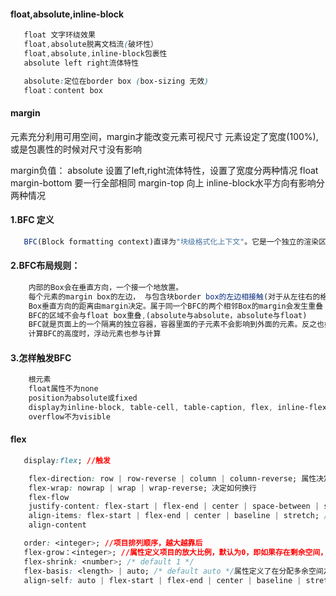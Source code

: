 #### float,absolute,inline-block
```css
   float 文字环绕效果
   float,absolute脱离文档流(破坏性）
   float,absolute,inline-block包裹性
   absolute left right流体特性

   absolute:定位在border box (box-sizing 无效)
   float：content box 
```
#### margin
元素充分利用可用空间，margin才能改变元素可视尺寸
元素设定了宽度(100%),或是包裹性的时候对尺寸没有影响

margin负值：
absolute 设置了left,right流体特性，设置了宽度分两种情况
float margin-bottom 要一行全部相同
      margin-top 向上
inline-block水平方向有影响分两种情况
#### 1.BFC 定义
```js
   BFC(Block formatting context)直译为"块级格式化上下文"。它是一个独立的渲染区域，只有Block-level box参与， 它规定了内部的Block-level Box如何布局，并且与这个区域外部毫不相干。
```
#### 2.BFC布局规则：
```js
    内部的Box会在垂直方向，一个接一个地放置。
    每个元素的margin box的左边， 与包含块border box的左边相接触(对于从左往右的格式化，否则相反)。即使存在浮动也是如此。
    Box垂直方向的距离由margin决定。属于同一个BFC的两个相邻Box的margin会发生重叠
    BFC的区域不会与float box重叠,(absolute与absolute，absolute与float)
    BFC就是页面上的一个隔离的独立容器，容器里面的子元素不会影响到外面的元素。反之也如此。
    计算BFC的高度时，浮动元素也参与计算
```
#### 3.怎样触发BFC
```css
    根元素
    float属性不为none
    position为absolute或fixed
    display为inline-block, table-cell, table-caption, flex, inline-flex
    overflow不为visible
```
#### flex
```css
   display:flex; //触发
```
```css
    flex-direction: row | row-reverse | column | column-reverse; 属性决定主轴的方向（即项目的排列方向）。
    flex-wrap: nowrap | wrap | wrap-reverse; 决定如何换行
    flex-flow
    justify-content: flex-start | flex-end | center | space-between | space-around;
    align-items: flex-start | flex-end | center | baseline | stretch; /* 如果项目未设置高度或设为auto，将占满整个容器的高度。 */
    align-content
```
```css
   order: <integer>; //项目排列顺序，越大越靠后
   flex-grow：<integer>; //属性定义项目的放大比例，默认为0，即如果存在剩余空间，也不放大。
   flex-shrink: <number>; /* default 1 */
   flex-basis: <length> | auto; /* default auto */属性定义了在分配多余空间之前，项目占据的主轴空间（main size）
   align-self: auto | flex-start | flex-end | center | baseline | stretch;可覆盖align-items属性。默认值为auto，表示继承父元素的align-items属性，如果没有父元素，则等同于stretch
```